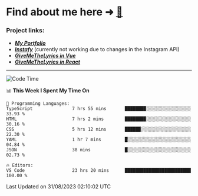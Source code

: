 # Find about me here ➜ [🧑](https://pauabella.dev)

### Project links:
- ***[My Portfolio](https://pauabella.dev)***
- ***[Instafy](https://instafy.me)*** (currently not working due to changes in the Instagram API)
- ***[GiveMeTheLyrics in Vue](https://lyrics.pauabella.dev)***
- ***[GiveMeTheLyrics in React](https://pauabella.dev/GiveMeTheLyrics)***

---
<!--START_SECTION:waka-->
![Code Time](http://img.shields.io/badge/Code%20Time-2%2C403%20hrs%2052%20mins-blue)

📊 **This Week I Spent My Time On** 

```text
💬 Programming Languages: 
TypeScript               7 hrs 55 mins       ████████░░░░░░░░░░░░░░░░░   33.93 % 
HTML                     7 hrs 2 mins        ████████░░░░░░░░░░░░░░░░░   30.16 % 
CSS                      5 hrs 12 mins       ██████░░░░░░░░░░░░░░░░░░░   22.30 % 
YAML                     1 hr 7 mins         █░░░░░░░░░░░░░░░░░░░░░░░░   04.84 % 
JSON                     38 mins             █░░░░░░░░░░░░░░░░░░░░░░░░   02.73 % 

🔥 Editors: 
VS Code                  23 hrs 20 mins      █████████████████████████   100.00 % 
```


 Last Updated on 31/08/2023 02:10:02 UTC
<!--END_SECTION:waka-->
